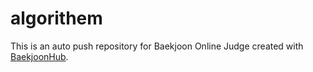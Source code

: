 # algorithem
This is an auto push repository for Baekjoon Online Judge created with [BaekjoonHub](https://github.com/BaekjoonHub/BaekjoonHub).
